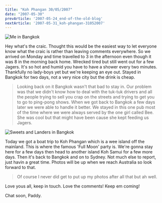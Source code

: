 ```yaml
---
title: "Koh Phangan 30/05/2007"
date: "2007-05-30"
prevArticle: '2007-05-24_end-of-the-old-blog'
nextArticle: '2007-05-31_koh-phangan-31052007'
---
```

![Me in Bangkok](/images/P5290006.JPG "Me in Bangkok")

Hey what's the craic. Thought this would be the easiest way to let everyone know what the craic is rather than leaving comments everywhere. So we arrived on Monday and time travelled to 3 in the afternoon even though it was 8 in the morning back home. Wrecked tired but still went out for a few Jagers. It's so hot and humid you have to have a shower every two minutes. Thankfully no lady-boys yet but we're keeping an eye out. Stayed in Bangkok for two days, not a very nice city but the drink is cheap.

> Looking back on it Bangkok wasn't that bad to stay in. Our problem was that we didn't know how to deal with the tuk-tuk drivers and all the people trying to sell you crap on the streets and trying to get you to go to ping-pong shows. When we got back to Bangkok a few days later we were able to handle it better. We stayed in this one pub most of the time where we were always served by the one girl called Bee. She was cool but that might have been cause she kept feeding us Jagers.

![Sweets and Landers in Bangkok](/images/P5290005.JPG "Sweets and Landers in Bangkok")

Today we got a boat trip to Koh Phangan which is a wee island off the mainland. This is where the famous 'Full Moon' party is. We're gonna stay here for a few days then head to another island Koh Samui for a few more days. Then it's back to Bangkok and on to Sydney. Not much else to report, just havin a great time. Photos will be up when we reach Australia so look forward to that.

> Of course I never did get to put up my photos after all that but ah well.

Love yous all, keep in touch. Love the comments! Keep em coming!

Chat soon,
Paddy.